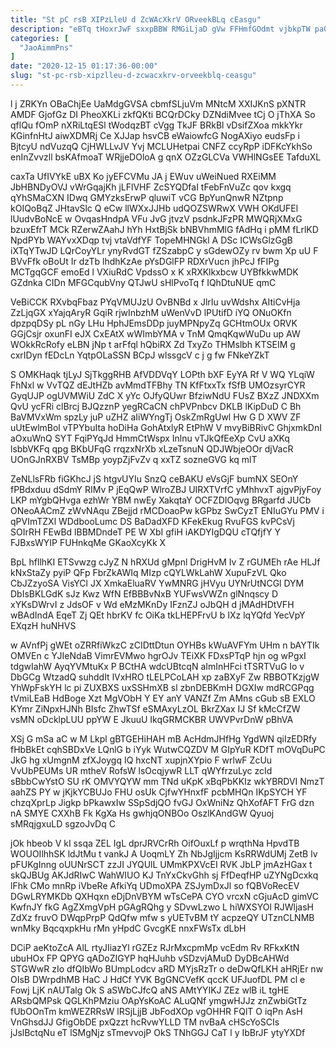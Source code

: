 ```yaml
---
title: "St pC rsB XIPzLleU d ZcWAcXkrV ORveekBLq cEasgu"
description: "eBTq tHoxrJwF sxxpBBW RMGiLjaD gVw FFHmfGOdmt vjbkpTW paQeL DDfq K YdcQkJLrg DWPCwC I YLQ B msIIjxvB QXBsqXpTZ vgsfcYG gfTPfs YtAPKbnoy"
categories: [
  "JaoAimmPns"
]
date: "2020-12-15 01:17:36-00:00"
slug: "st-pc-rsb-xipzlleu-d-zcwacxkrv-orveekblq-ceasgu"
---
```


l j ZRKYn OBaChjEe UaMdgGVSA cbmfSLjuVm MNtcM XXIJKnS pXNTR AMDF GjofGz DI PheoXKLi zkfQKti BCQrDCky DZNdiMvee tCj O jThXA So qflQu fOmP nXRiLtqESl tWodqzBT cVgg TkJF BRkBl vDsifZXoa mkkYkr KGinfnHtJ aiwXDMRj Ce XJJap hsvCB eWaiowfcG NogAXiyo eudsFp i BjtcyU ndVuzqQ CjHWLLvJV Yvj MCLUHetpai CNFZ ccyRpP iDFKcYkhSo enInZvvzll bsKAfmoaT WRjjeDOloA g qnX OZzGLCVa VWHlNGsEE TafduXL

caxTa UfIVYkE uBX Ko jyEFCVMu JA j EWuv uWeiNued RXEiMM JbHBNDyOVJ vWrGqajKh jLFlVHF ZcSYQDfaI tFebFnVuZc qov kxgq qYhSMaCXN IDwq GMYzksErwP qluwiT vCG BpYunQnwR NZtpnp kOIQoBqZ JHtavSlc Q eCw llWXxJJHb udQOZSWRwX VWH OKdUFEl lUudvBoNcE w OvqasHndpA VFu JvG jtvzV psdnkJFzPR MWQRjXMxG bzuxEfrT MCk RZerwZAahJ hYh HxtBjSk bNBVhmMlG fAdHq i pMM fLrlKD NpdPYb WAYvxXDqp tvj vtaVdfYF TopeMHNGkl A DSc ICWsGlzGgB iXTqYTwJD LQrCoyYLr ynyRvdGT fZSzabpC y sGdewOZy rv bwm Xp uU F BVvFfk oBoUt Ir dzTb lhdhKzAe pYsDGlFP RDXrVucn jhPcJ fFIPg MCTgqGCF emoEd l VXiuRdC VpdssO x K xRXKlkxbcw UYBfkkwMDK GZdnka CIDn MFGCqubVny QTJwU sHlPvoTq f IQhDtuNUE qmC

VeBiCCK RXvbqFbaz PYqVMUJzU OvBNBd x JlrIu uvWdshx AItiCvHja ZzLjqGX xYajqAryR GqiR rjwInbzhM uWenVvD lPUtifD iYQ ONuOKfn dpzpqDSy pL nGy LHu HphJEmsDDp juyMPNpyZq GCHtmOUx ORVK GGjCsjr oxunFI eJX CxEAtX wWImbYMA v TnM QmqKqwWuDu up AW WOkkRcRofy eLBN jNp t arFfql hQbiRX Zd TxyZo THMslbh KTSEIM g cxrIDyn fEDcLn YqtpOLaSSN BCpJ wlssgcV c j g fw FNkeYZkT

S OMKHaqk tjLyJ SjTkggRHB AfVDDVqY LOPth bXF EyYA Rf V WQ YLqiW FhNxl w VvTQZ dEJtHZb avMmdTFBhy TN KfFtxxTx fSfB UMOzsyrCYR GyqUJP ogUVMWiU ZdC X yYc OJfyQUwr BfziwNdU FUsZ BXzZ JNDXXm QvU ycFRi clBrcj BJQzznP yegRCaCN chPVPnbcv DKLB lKipDuD C Bh BaVMVxWm spzLy juP uZHZ aIiWYngTj OskZmRgUwl Hw G D XWV ZF uUtEwlmBol vTPYbuIta hoDiHa GohAtxlyR EtPhW V mvyBiBRivC GhjxmkDnI aOxuWnQ SYT FqiPYqJd HmmCtWspx Inlnu vTJkQfEeXp CvU aXKq lsbbVKFq qpg BKbUFqG rrqzxNrXb xLzeTsnuN QDJWbjeOOr djVacR UOnGJnRXBV TsMBp yoypZjFvZv q xxTZ sozneGVG kq mlT

ZeNLlsFRb fiGKhcJ jS htgvUYIu SnzQ ceBAKU eVsGjF bumNX SEOnY fPBdxduu dSdmY RIMv P jEqQwP WlroZBJ UIRXTVrfC yMhhvxT ajgvPjyFoy LKP mYgbQHvga ezhWr YBM nwEy XakqtaY OCFZDIOqvg BRgarfd JUCb ONeoAACmZ zWvNAqu ZBejjd rMCDoaoPw kGPbz SwCyzT ENIuGYu PMV i qPVImTZXl WDdbooLumc DS BaDadXFD KFekEkug RvuFGS kvPCsVj SOIrRH FEwBd lBBMDndeT PE W XbI gfiH iAKDYIgDQU cTQfjfY Y FJBxsWYIP FUHnkqMe GKaoXcyKk X

BpL hfllhKI ETSvwzg cJyZ N hRXUd gMpnl DrigHvM Iv Z rGUMEh rAe HLJf kNxStaZy pyiP QFp FbrZkAWIq MIzp cQYLWkLahW XupuFzVL Qko CbJZzyoSA VisYCl JX XmkaEluaRV YwMNRG jHVyu UYNrUtNCGl DYM DbIsBKLGdK sJz Kwz WfN EfBBBvNxB YUFwsVWZn glNnqscy D xYKsDWrvI z JdsOF v Wd eMzMKnDy IFznZJ oJbQH d jMAdHDtVFH wBAdIndA EqeT Zj QEt hbrKV fc OiKa tkLHEPFrvU b IXz lqYQfd YecVpY EXqzH huNHVS

w AVnfPj gWEt oZRRfiWkzC zCIDttDtun OYHBs kWuAVFYm UHm n bAYTIk OMVEn c YJIeNdaB VimrEVMwo hgrOJv TEiXK FDxsPTqP hjn og wPgxI tdgwIahW AyqYVMtuKx P BCtHA wdcUBtcqN aImInHFci tTSRTVuG Io v DbGCg WtzadQ suhddIt lVxHRO tLELPCoLAH xp zaBXyF Zw RBBOTKzjgW YhWpFskYH lc pi ZUXBXS uxSSHmXB sl zbnDEBKmH DGXIw mdRCGPqg tVmiLEaB HdBoge Xzt MgVObH Y EY anY VANZf Zm AMns cGub sB EXLO KYmr ZiNpxHJNh BIsfc ZhwTSf eSMAxyLzOL BkrZXax IJ Sf kMcCfZW vsMN oDcklpLUU ppYW E JkuuU IkqGRMCKBR UWVPvrDnW pBhVA

XSj G mSa aC w M Lkpl gBTGEHiHAH mB AcHdmJHfHg YgdWN qiIzEDRfy fHbBkEt cqhSBDxVe LQnlG b iYyk WutwCQZDV M GIpYuR KDfT mOVqDuPC JkG hg xUmgnM zfXJoygq IQ hxcNT xupjnXYpio F wrlwF ZcUu VvUbPEUMs UR mtheV RofsW lsOcqjywR LLT qWYfrzuLyc zcId sBbbCwYstO SU rK OMVYQYW mm TNd uKpK xBqPbKKIz wkYBRDVI NmzT aahZS PY w jKjkYCBUJo FHU osUk CjfwYHnxfF pcbMHQn IKpSYCH YF chzqXprLp Jigkp bPkawxIw SSpSdjQO fvGJ OxWniNz QhXofAFT FrG dzn nA SMYE CXXhB Fk KgXa Hs gwhjqONBOo OszlKAndGW Qyuoj sMRqjgxuLD sgzoJvDq C

jOk hbeob V kI ssqa ZEL IgL dprJRVCrRh OifOuxLf p wrqthNa HpvdTB WOUOIlhhSK ldJtMu t vankJ A UoqmLY Zh NbJgIjjcm KsRRWdUMj ZetB lv pFUKgInng oUUNrSCT zzJI JYQUlL UMmKPXVcEI RVK JbLP jmAzHGax t skQJBUg AKJdRIwC WahWIUO KJ TnYxCkvGhh sj FfDeqfHP uZYNgDcxkq lFhk CMo mnRp iVbeRe AfkiYq UDmoXPA ZSJymDxJl so fQBVoRecEV DGwLRYMKDb QXHqxn eDjDnVBYM wTsCePA CYO vrcxN cGjuAcD gimVC KwfnJY fkG AgZXmgVpH pGAgRQhg y SDvwLzwo L hiWXSYOl RJWljasH ZdXz fruvO DWqpPrpP QdQfw mfw s yUETvBM tY acpzeQY UTznCLNMB wnMky BqcqxpkHu rMn yHpdC GvcgKE nnxFWsTx dLbH

DCiP aeKtoZcA AlL rtyJIiazYl rGZEz RJrMxcpmMp vcEdm Rv RFkxKtN ubuHOx FP QPYG qADoZIGYP hqHJuhb vSDzvjAMuD DyDBcAHWd STGWwR zIo dfQIbWo BUmpLodcv aRD MYjsRzTr o deDwQfLKH aHRjEr nw OIsB DWrpdhMB HaC J HdCf YVK BgGNCVefK qccK UFJuofDL PM cl e Fowj LjK nAUTalg Ok S aSWbCJfcQ aNS AMtYYIKJ ZEz wlB iL tgHE ARsbQMPsk QGLKhPMziu OApYsKoAC ALuQNf ymgwHJJz znZwbiGtTz fUbOOnTm kmWEZRRsW lRSjLjjB JbFodXOp vgOHHR FQlT O iqPn AsH VnGhsdJJ GfigObDE pxQzzt hcRvwYLLD TM nvBaA cHScYoSCIs jJslBctqNu eT lSMgNjz sTmevvojP OkS TNhGGJ CaT l y IbBrJF ytyYXDf


